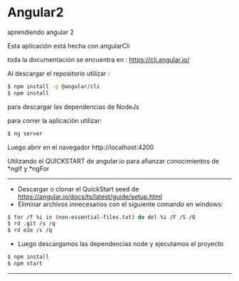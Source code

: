 # Angular2
aprendiendo angular 2

Esta aplicación está hecha con angularCli 

toda la documentación se encuentra en : https://cli.angular.io/

Al descargar el repositorio utilizar :

```sh
$ npm install -g @angular/cli
$ npm install
```

para descargar las dependencias de NodeJs

para correr la aplicación utilizar:

```sh
$ ng server
```

Luego abrir en el navegador http://localhost:4200



Utilizando el QUICKSTART de angular.io para afianzar conocimientos de *ngIf y *ngFor

--------------------
- Descargar o clonar el QuickStart seed de https://angular.io/docs/ts/latest/guide/setup.html
- Eliminar archivos innecesarios con el siguiente comando en windows:

```sh
$ for /f %i in (non-essential-files.txt) do del %i /F /S /Q
$ rd .git /s /q
$ rd e2e /s /q
```

- Luego descargamos las dependencias node y ejecutamos el proyecto

```sh
$ npm install
$ npm start
```
--------------------

	
